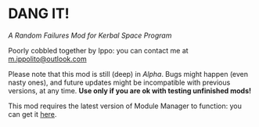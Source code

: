 # DANG IT!
*A Random Failures Mod for Kerbal Space Program*

Poorly cobbled together by Ippo: you can contact me at <m.ippolito@outlook.com>

Please note that this mod is still (deep) in *Alpha*. Bugs might happen (even nasty ones), and future updates might be incompatible with previous versions, at any time.
**Use only if you are ok with testing unfinished mods!**

This mod requires the latest version of Module Manager to function: you can get it [here](http://forum.kerbalspaceprogram.com/threads/55219-Module-Manager-1-5-6-%28Jan-6%29). 